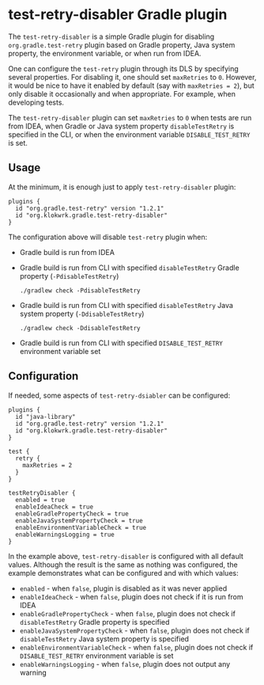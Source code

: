 # test-retry-disabler Gradle plugin

The `test-retry-disabler` is a simple Gradle plugin for disabling `org.gradle.test-retry` plugin based on Gradle property, Java system property, the environment variable, or when run from IDEA.

One can configure the `test-retry` plugin through its DLS by specifying several properties. For disabling it, one should set `maxRetries` to `0`. However, it would be nice to have it enabled by
default (say with `maxRetries = 2`), but only disable it occasionally and when appropriate. For example, when developing tests.

The `test-retry-disabler` plugin can set `maxRetries` to `0` when tests are run from IDEA, when Gradle or Java system property `disableTestRetry` is specified in the CLI, or when the environment
variable `DISABLE_TEST_RETRY` is set.

## Usage
At the minimum, it is enough just to apply `test-retry-disabler` plugin:

```
plugins {
  id "org.gradle.test-retry" version "1.2.1"
  id "org.klokwrk.gradle.test-retry-disabler"
}
```

The configuration above will disable `test-retry` plugin when:
- Gradle build is run from IDEA
- Gradle build is run from CLI with specified `disableTestRetry` Gradle property (`-PdisableTestRetry`)

      ./gradlew check -PdisableTestRetry

- Gradle build is run from CLI with specified `disableTestRetry` Java system property (`-DdisableTestRetry`)

      ./gradlew check -DdisableTestRetry

- Gradle build is run from CLI with specified `DISABLE_TEST_RETRY` environment variable set

## Configuration
If needed, some aspects of `test-retry-dsiabler` can be configured:

```
plugins {
  id "java-library"
  id "org.gradle.test-retry" version "1.2.1"
  id "org.klokwrk.gradle.test-retry-disabler"
}

test {
  retry {
    maxRetries = 2
  }
}

testRetryDisabler {
  enabled = true
  enableIdeaCheck = true
  enableGradlePropertyCheck = true
  enableJavaSystemPropertyCheck = true
  enableEnvironmentVariableCheck = true
  enableWarningsLogging = true
}
```

In the example above, `test-retry-disabler` is configured with all default values. Although the result is the same as nothing was configured, the example demonstrates what can be configured and with
which values:
- `enabled` - when `false`, plugin is disabled as it was never applied
- `enableIdeaCheck` - when `false`, plugin does not check if it is run from IDEA
- `enableGradlePropertyCheck` - when `false`, plugin does not check if `disableTestRetry` Gradle property is specified
- `enableJavaSystemPropertyCheck` - when `false`, plugin does not check if `disableTestRetry` Java system property is specified
- `enableEnvironmentVariableCheck` - when `false`, plugin does not check if `DISABLE_TEST_RETRY` environment variable is set
- `enableWarningsLogging` - when `false`, plugin does not output any warning
